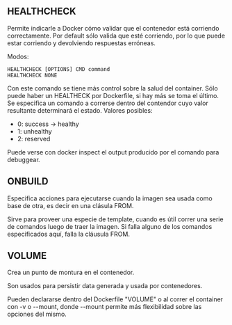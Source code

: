 ## HEALTHCHECK
Permite indicarle a Docker cómo validar que el contenedor está corriendo correctamente. Por default sólo
valida que esté corriendo, por lo que puede estar corriendo y devolviendo respuestas erróneas.

Modos:
	
	HEALTHCHECK [OPTIONS] CMD command
  	HEALTHCHECK NONE

Con este comando se tiene más control sobre la salud del container.
Sólo puede haber un HEALTHECK por Dockerfile, si hay más se toma el último.
Se especifica un comando a correrse dentro del contendor cuyo valor resultante determinará el estado.
Valores posibles: 
* 0: success -> healthy	
* 1: unhealthy
* 2: reserved  

Puede verse con docker inspect el output producido por el comando para debuggear.

## ONBUILD

Especifica acciones para ejecutarse cuando la imagen sea usada como base de otra, es decir en una clásula FROM.

Sirve para proveer una especie de template, cuando es útil correr una serie de comandos luego de traer la imagen. Si falla alguno de los comandos especificados aquí, falla la cláusula FROM.


## VOLUME
Crea un punto de montura  en el contenedor.

Son usados para persistir data generada y usada por contenedores.

Pueden declararse dentro del Dockerfile "VOLUME" o al correr el container con -v o --mount, donde --mount permite más flexibilidad sobre las opciones del mismo.